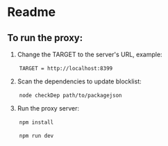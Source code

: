 # Readme

## To run the proxy:

1. Change the TARGET to the server's URL, example:

   ​	`TARGET = http://localhost:8399`

2. Scan the dependencies to update blocklist:

   ​	`node checkDep path/to/packagejson`

3. Run the proxy server:

   ​	`npm install`

   ​	`npm run dev`

   ​	